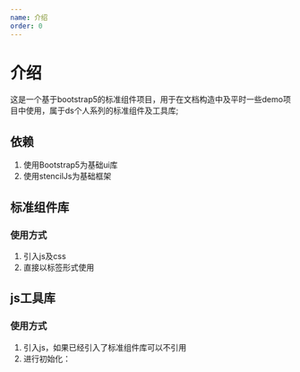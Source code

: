 ```yaml
---
name: 介绍
order: 0
---
```

# 介绍

这是一个基于bootstrap5的标准组件项目，用于在文档构造中及平时一些demo项目中使用，属于ds个人系列的标准组件及工具库;

## 依赖

1. 使用Bootstrap5为基础ui库
2. 使用stencilJs为基础框架

## 标准组件库


### 使用方式

1. 引入js及css
2. 直接以标签形式使用



## js工具库

### 使用方式

1. 引入js，如果已经引入了标准组件库可以不引用
2. 进行初始化：

 <dsb5-alert delay="0" content="目前使用的是组件懒加载的方式进行库的模块加载，如果不初始化模块则第一次调用该模块的同步方法会报错，使用点方法成功后，可以直接使用此js模块" fixed="false" type="warning"></dsb5-alert>

